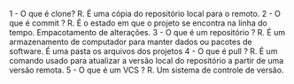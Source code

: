1 - O que é clone?
	R. É uma cópia do repositório local para o remoto.
2 - O que é commit ?
	R. É o estado em que o projeto se encontra na linha do tempo. Empacotamento de alterações.
3 - O que é um repositório ?
	R. É um armazenamento de computador para manter dados ou pacotes de software. É uma pasta os arquivos dos projetos
4 - O que é pull ?
	R. É um comando usado para atualizar a versão local do repositório a partir de uma versão remota.
5 - O que é um VCS ?
	R. Um sistema de controle de versão.